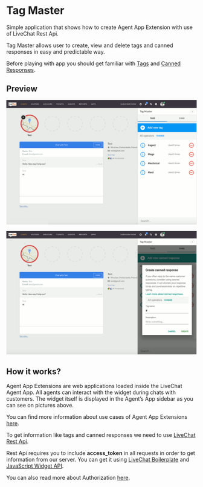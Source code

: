 ﻿# Tag Master

Simple application that shows how to create Agent App Extension with use of LiveChat Rest Api.

Tag Master allows user to create, view and delete tags and canned responses in easy and predictable way.

Before playing with app you should get familiar with [Tags](https://www.livechatinc.com/kb/tagging-chats-and-tickets/) and [Canned Responses](https://www.livechatinc.com/kb/canned-responses/).

## Preview

![Alt Text](https://raw.githubusercontent.com/venits/react-native-router-flux/master/tag-master-preview1.png)

![Alt Text](https://raw.githubusercontent.com/venits/react-native-router-flux/master/tag-master-preview2.png)

## How it works?

Agent App Extensions are web applications loaded inside the LiveChat Agent App. All agents can interact with the widget during chats with customers. The widget itself is displayed in the Agent’s App sidebar as you can see on pictures above.

You can find more information about use cases of Agent App Extensions [here](https://docs.livechatinc.com/agent-app-widgets/).

To get information like tags and canned responses we need to use [LiveChat Rest Api](https://docs.livechatinc.com/rest-api/).

Rest Api requires you to include **access_token** in all requests in order to get information from our server. You can get it using [LiveChat Boilerplate](https://docs.livechatinc.com/boilerplate/) and [JavaScript Widget API](https://docs.livechatinc.com/agent-app-widgets/#javascript-api).

You can also read more about Authorization [here](https://docs.livechatinc.com/authorization/).





